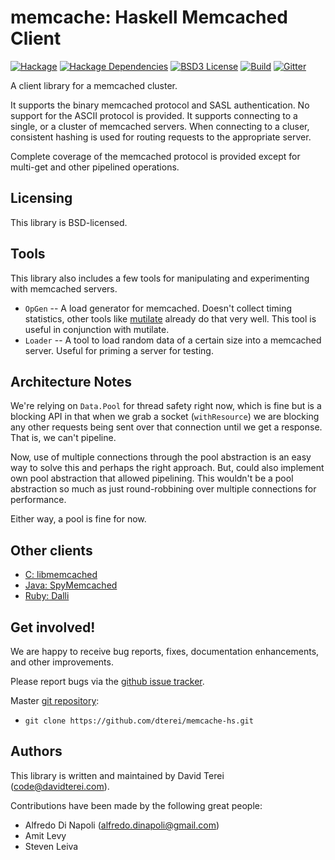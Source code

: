 # memcache: Haskell Memcached Client

[![Hackage](https://img.shields.io/hackage/v/memcache.svg?style=flat)](https://hackage.haskell.org/package/memcache)
[![Hackage Dependencies](https://img.shields.io/hackage-deps/v/memcache.svg?style=flat)](http://packdeps.haskellers.com/reverse/memcache)
[![BSD3 License](http://img.shields.io/badge/license-BSD3-brightgreen.svg?style=flat)][tl;dr Legal: BSD3]
[![Build](https://img.shields.io/travis/dterei/memcache-hs.svg?style=flat)](https://travis-ci.org/dterei/memcache-hs)
[![Gitter](https://badges.gitter.im/dterei/memcache-hs.svg)](https://gitter.im/dterei/memcache-hs?utm_source=badge&utm_medium=badge&utm_campaign=pr-badge)

[tl;dr Legal: BSD3]: https://tldrlegal.com/license/bsd-3-clause-license-(revised) "BSD3 License"

A client library for a memcached cluster.

It supports the binary memcached protocol and SASL authentication. No support
for the ASCII protocol is provided. It supports connecting to a single, or a
cluster of memcached servers. When connecting to a cluser, consistent hashing
is used for routing requests to the appropriate server.

Complete coverage of the memcached protocol is provided except for multi-get
and other pipelined operations.

## Licensing

This library is BSD-licensed.

## Tools

This library also includes a few tools for manipulating and experimenting with
memcached servers.

- `OpGen` -- A load generator for memcached. Doesn't collect timing statistics,
  other tools like [mutilate](https://github.com/leverich/mutilate) already do
  that very well. This tool is useful in conjunction with mutilate.
- `Loader` -- A tool to load random data of a certain size into a memcached
  server. Useful for priming a server for testing.

## Architecture Notes

We're relying on `Data.Pool` for thread safety right now, which is fine but is
a blocking API in that when we grab a socket (`withResource`) we are blocking
any other requests being sent over that connection until we get a response.
That is, we can't pipeline.

Now, use of multiple connections through the pool abstraction is an easy way to
solve this and perhaps the right approach. But, could also implement own pool
abstraction that allowed pipelining. This wouldn't be a pool abstraction so
much as just round-robbining over multiple connections for performance.

Either way, a pool is fine for now.

## Other clients

- [C: libmemcached](http://libmemcached.org/libMemcached.html)
- [Java: SpyMemcached](http://code.google.com/p/spymemcached/)
- [Ruby: Dalli](https://github.com/mperham/dalli)

## Get involved!

We are happy to receive bug reports, fixes, documentation enhancements, and
other improvements.

Please report bugs via the
[github issue tracker](http://github.com/dterei/memcache-hs/issues).

Master [git repository](http://github.com/dterei/memcache-hs):

- `git clone https://github.com/dterei/memcache-hs.git`

## Authors

This library is written and maintained by David Terei (<code@davidterei.com>).

Contributions have been made by the following great people:

- Alfredo Di Napoli (<alfredo.dinapoli@gmail.com>)
- Amit Levy
- Steven Leiva
